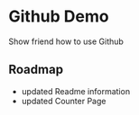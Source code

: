 # Github Demo
Show friend how to use Github
## Roadmap
* updated Readme information
* updated Counter Page
